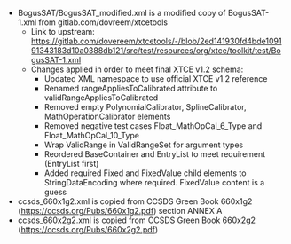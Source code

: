 
* BogusSAT/BogusSAT_modified.xml is a modified copy of BogusSAT-1.xml from gitlab.com/dovreem/xtcetools
    * Link to upstream: https://gitlab.com/dovereem/xtcetools/-/blob/2ed141930fd4bde109191343183d10a0388db121/src/test/resources/org/xtce/toolkit/test/BogusSAT-1.xml
    * Changes applied in order to meet final XTCE v1.2 schema:
        * Updated XML namespace to use official XTCE v1.2 reference
        * Renamed rangeAppliesToCalibrated attribute to validRangeAppliesToCalibrated
        * Removed empty PolynomialCalibrator, SplineCalibrator, MathOperationCalibrator elements
        * Removed negative test cases Float_MathOpCal_6_Type and Float_MathOpCal_10_Type
        * Wrap ValidRange in ValidRangeSet for argument types
        * Reordered BaseContainer and EntryList to meet requirement (EntryList first)
        * Added required Fixed and FixedValue child elements to StringDataEncoding where required. FixedValue content is a guess
* ccsds_660x1g2.xml is copied from CCSDS Green Book 660x1g2 (https://ccsds.org/Pubs/660x1g2.pdf) section ANNEX A
* ccsds_660x2g2.xml is copied from CCSDS Green Book 660x2g2 (https://ccsds.org/Pubs/660x2g2.pdf)

